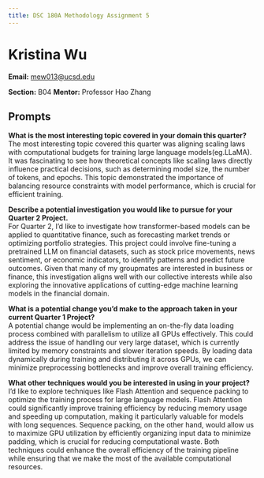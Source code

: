 ```yaml
---
title: DSC 180A Methodology Assignment 5
---
```


# Kristina Wu
**Email:** mew013@ucsd.edu

**Section:** B04
**Mentor:** Professor Hao Zhang

## Prompts

**What is the most interesting topic covered in your domain this quarter?**  
The most interesting topic covered this quarter was aligning scaling laws with computational budgets for training large language models(eg.LLaMA). It was fascinating to see how theoretical concepts like scaling laws directly influence practical decisions, such as determining model size, the number of tokens, and epochs. This topic demonstrated the importance of balancing resource constraints with model performance, which is crucial for efficient training.

**Describe a potential investigation you would like to pursue for your Quarter 2 Project.**  
For Quarter 2, I’d like to investigate how transformer-based models can be applied to quantitative finance, such as forecasting market trends or optimizing portfolio strategies. This project could involve fine-tuning a pretrained LLM on financial datasets, such as stock price movements, news sentiment, or economic indicators, to identify patterns and predict future outcomes. Given that many of my groupmates are interested in business or finance, this investigation aligns well with our collective interests while also exploring the innovative applications of cutting-edge machine learning models in the financial domain. 

**What is a potential change you’d make to the approach taken in your current Quarter 1 Project?**  
A potential change would be implementing an on-the-fly data loading process combined with parallelism to utilize all GPUs effectively. This could address the issue of handling our very large dataset, which is currently limited by memory constraints and slower iteration speeds. By loading data dynamically during training and distributing it across GPUs, we can minimize preprocessing bottlenecks and improve overall training efficiency.

**What other techniques would you be interested in using in your project?**  
I’d like to explore techniques like Flash Attention and sequence packing to optimize the training process for large language models. Flash Attention could significantly improve training efficiency by reducing memory usage and speeding up computation, making it particularly valuable for models with long sequences. Sequence packing, on the other hand, would allow us to maximize GPU utilization by efficiently organizing input data to minimize padding, which is crucial for reducing computational waste. Both techniques could enhance the overall efficiency of the training pipeline while ensuring that we make the most of the available computational resources.
